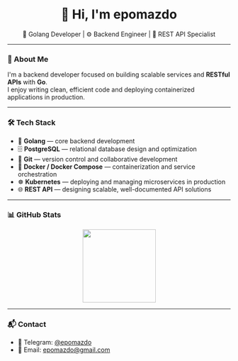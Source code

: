<h1 align="center">👋 Hi, I'm epomazdo</h1>

<p align="center">
  🐹 Golang Developer | ⚙️ Backend Engineer | 🚀 REST API Specialist
</p>

---

### 🧠 About Me

I'm a backend developer focused on building scalable services and **RESTful APIs** with **Go**.  
I enjoy writing clean, efficient code and deploying containerized applications in production.

---

### 🛠️ Tech Stack

- 🐹 **Golang** — core backend development  
- 🗄️ **PostgreSQL** — relational database design and optimization  
- 🐙 **Git** — version control and collaborative development  
- 🐳 **Docker / Docker Compose** — containerization and service orchestration  
- ☸️ **Kubernetes** — deploying and managing microservices in production  
- 🌐 **REST API** — designing scalable, well-documented API solutions  

---

### 📊 GitHub Stats

<p align="center">
  <img src="https://github-readme-stats.vercel.app/api/top-langs/?username=epomazdo&layout=compact&theme=tokyonight" height="165" />
</p>

---

### 📬 Contact

- 💬 Telegram: [@epomazdo](https://t.me/epomazdo)  
- 📧 Email: [epomazdo@gmail.com](mailto:epomazdo@gmail.com)

